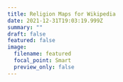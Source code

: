 ```yaml
---
title: Religion Maps for Wikipedia
date: 2021-12-31T19:03:19.999Z
summary: ""
draft: false
featured: false
image:
  filename: featured
  focal_point: Smart
  preview_only: false
---
```

